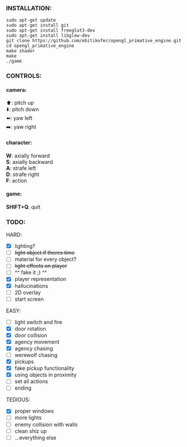 ### INSTALLATION: ###

    sudo apt-get update
    sudo apt-get install git
    sudo apt-get install freeglut3-dev
    sudo apt-get install libglew-dev
    git clone https://github.com/ebitikofer/opengl_primative_engine.git
    cd opengl_primative_engine
    make shader
    make
    ./game

### CONTROLS: ###  

#### camera: ####  
:arrow_up:: pitch up  
:arrow_down:: pitch down  
:arrow_left:: yaw left  
:arrow_right:: yaw right  

#### character: ####  
**W**: axially forward  
**S**: axially backward  
**A**: strafe left  
**D**: strafe right  
**F**: action  

#### game: ####  
**SHIFT+Q**: quit  

### TODO: ###  

HARD:
- [x] lighting?
- [ ] ~~light object if theres time~~
- [ ] material for every object?
- [ ] ~~light effects on player~~
- [ ] ^^ fake it ;) ^^
- [x] player representation
- [x] hallucinations
- [ ] 2D overlay
- [ ] start screen

EASY:
- [ ] light switch and fire
- [x] door rotation
- [x] door collision
- [x] agency movement
- [x] agency chasing
- [ ] werewolf chasing
- [x] pickups
- [x] fake pickup functionality
- [x] using objects in proximity
- [ ] set all actions
- [ ] ending

TEDIOUS:
- [x] proper windows
- [ ] more lights
- [ ] enemy collision with walls
- [ ] clean shiz up
- [ ] ...everything else
